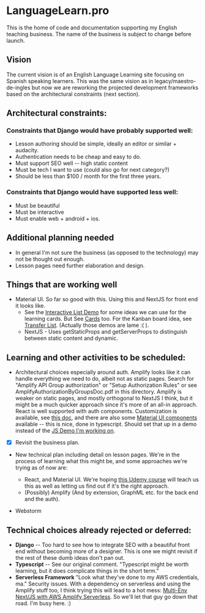 # LanguageLearn.pro

This is the home of code and documentation supporting my English teaching business.  The name of the business is subject to change before launch.

## Vision

The current vision is of an English Language Learning site focusing on Spanish speaking learners.  This was the same vision as in 
legacy/maestro-de-ingles but now we are reworking the projected development frameworks based on the architectural constraints (next section).

## Architectural constraints:

### Constraints that Django would have probably supported well:

* Lesson authoring should be simple, ideally an editor or similar + audacity.
* Authentication needs to be cheap and easy to do.
* Must support SEO well -- high static content
* Must be tech I want to use (could also go for next category?)
* Should be less than $100 / month for the first three years.

### Constraints that Django would have supported less well:
* Must be beautiful
* Must be interactive
* Must enable web + android + ios.

## Additional planning needed

* In general I'm not sure the business (as opposed to the technology) may not be thought out enough.
* Lesson pages need further elaboration and design.

## Things that are working well

* Material UI.  So far so good with this.  Using this and NextJS for front end it looks like.
  * See the [Interactive List Demo](https://material-ui.com/components/lists/#interactive) for some ideas we can use for the learning cards.  But See [Cards](https://material-ui.com/components/cards/) too.  For the Kanban board idea, see [Transfer List](https://material-ui.com/components/transfer-list/).  (Actually those demos are lame :( ).
  * NextJS - Uses getStaticProps and getServerProps to distinguish between static content and dynamic.
## Learning and other activities to be scheduled:

* Architectural choices especially around auth.  Amplify looks like it can handle everything we need to do, albeit not as static pages.  Search for "Amplify API Group authorization" or "Setup Authorization Rules" or see AmplifyAuthorizationByGroupsDoc.pdf in this directory.
Amplify is weaker on static pages, and mostly orthogonal to NextJS I think, but it might be a much quicker approach since it's more of an all-in approach.  React is well supported with auth components.  Customization is available, see
[this doc](https://docs.amplify.aws/ui/customization/theming/q/framework/react), and there are also some [Material UI components](https://github.com/aws-samples/aws-amplify-material-ui-js-demo) available -- this is nice, done in typescript.  Should set that up in a demo instead of the [JS Demo I'm working on](https://docs.amplify.aws/start/getting-started/auth/q/integration/react).
* [x] Revisit the business plan.
* New technical plan including detail on lesson pages.  We're in the process
  of learning what this might be, and some approaches we're trying as of now are:
    * React,  and Material UI.  We're hoping [this Udemy course](https://hitachivantara.udemy.com/course/implement-high-fidelity-designs-with-material-ui-and-reactjs/) will teach us this as well as letting us find out if it's the right approach.
    * (Possibly) Amplify (And by extension, GraphML etc. for the back end and the auth).

* Webstorm

## Technical choices already rejected or deferred:

* **Django** -- Too hard to see how to integrate SEO with a beautiful front end without becoming more of a designer. This is one we might revisit if the rest of these dumb ideas don't pan out.
* **Typescript** -- See our original comment.  "Typescript might be worth learning, but it does complicate things in the short term."
* **Serverless Framework** "Look what they've done to my AWS credentials, ma."  Security issues. With a dependency on serverless and using the Amplify stuff too, I think trying this will lead to a hot mess: [Multi-Env Next/JS with AWS Amplify Serverless](https://dev.to/aarongarvey/multi-env-next-js-app-with-aws-amplify-serverless-3571).  So we'll let that guy go down that road. I'm busy here. :)

